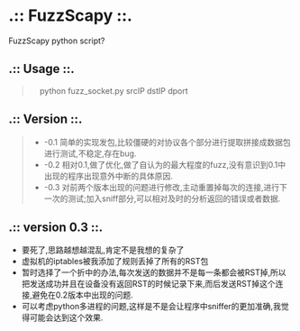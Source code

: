 # .:: FuzzScapy ::.  
FuzzScapy python script?  


## .:: Usage ::.  
>     python fuzz_socket.py srcIP dstIP dport


## .:: Version ::.  
>* -0.1 简单的实现发包,比较僵硬的对协议各个部分进行提取拼接成数据包进行测试,不稳定,存在bug. 
>* -0.2 相对0.1,做了优化,做了自认为的最大程度的fuzz,没有意识到0.1中出现的程序出现意外中断的具体原因.  
>* -0.3 对前两个版本出现的问题进行修改,主动重置掉每次的连接,进行下一次的测试;加入sniff部分,可以相对及时的分析返回的错误或者数据.  


## .:: version 0.3 ::.  
* 要死了,思路越想越混乱,肯定不是我想的复杂了  
* 虚拟机的iptables被我添加了规则丢掉了所有的RST包  
* 暂时选择了一个折中的办法,每次发送的数据并不是每一条都会被RST掉,所以把发送成功并且在设备没有返回RST的时候记录下来,而后发送RST掉这个连接,避免在0.2版本中出现的问题.  
* 可以考虑python多进程的问题,这样是不是会让程序中sniffer的更加准确,我觉得可能会达到这个效果.
